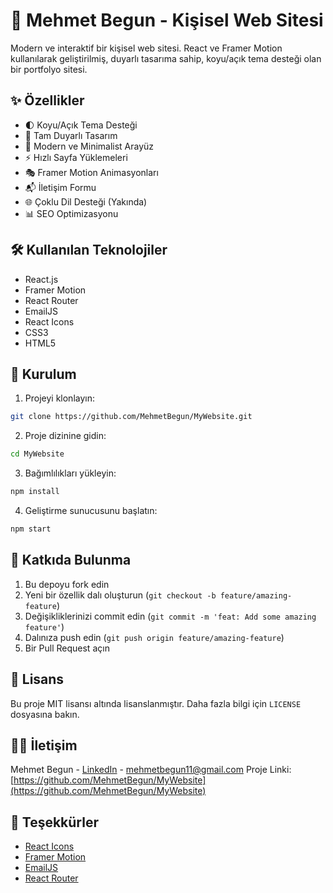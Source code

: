 # 🚀 Mehmet Begun - Kişisel Web Sitesi

Modern ve interaktif bir kişisel web sitesi. React ve Framer Motion kullanılarak geliştirilmiş, duyarlı tasarıma sahip, koyu/açık tema desteği olan bir portfolyo sitesi.

## ✨ Özellikler

- 🌓 Koyu/Açık Tema Desteği
- 📱 Tam Duyarlı Tasarım
- 🎨 Modern ve Minimalist Arayüz
- ⚡ Hızlı Sayfa Yüklemeleri
- 🎭 Framer Motion Animasyonları
- 📬 İletişim Formu
- 🌐 Çoklu Dil Desteği (Yakında)
- 📊 SEO Optimizasyonu

## 🛠️ Kullanılan Teknolojiler

- React.js
- Framer Motion
- React Router
- EmailJS
- React Icons
- CSS3
- HTML5

## 🚀 Kurulum

1. Projeyi klonlayın:
```bash
git clone https://github.com/MehmetBegun/MyWebsite.git
```

2. Proje dizinine gidin:
```bash
cd MyWebsite
```

3. Bağımlılıkları yükleyin:
```bash
npm install
```

4. Geliştirme sunucusunu başlatın:
```bash
npm start
```

## 🤝 Katkıda Bulunma

1. Bu depoyu fork edin
2. Yeni bir özellik dalı oluşturun (`git checkout -b feature/amazing-feature`)
3. Değişikliklerinizi commit edin (`git commit -m 'feat: Add some amazing feature'`)
4. Dalınıza push edin (`git push origin feature/amazing-feature`)
5. Bir Pull Request açın

## 📄 Lisans

Bu proje MIT lisansı altında lisanslanmıştır. Daha fazla bilgi için `LICENSE` dosyasına bakın.

## 👨‍💻 İletişim

Mehmet Begun - [LinkedIn](https://www.linkedin.com/in/mehmet-begun-628546345/) - mehmetbegun11@gmail.com
Proje Linki: [https://github.com/MehmetBegun/MyWebsite](https://github.com/MehmetBegun/MyWebsite)

## 🙏 Teşekkürler

- [React Icons](https://react-icons.github.io/react-icons/)
- [Framer Motion](https://www.framer.com/motion/)
- [EmailJS](https://www.emailjs.com/)
- [React Router](https://reactrouter.com/) 
